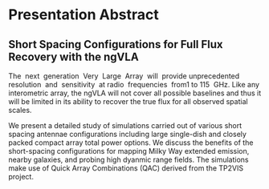 # Presentation Abstract

## Short Spacing Configurations for Full Flux Recovery with the ngVLA

The​ ​ next​ ​ generation​ ​ Very​ ​ Large​ ​ Array​ ​ will​ ​ provide​ ​ unprecedented​ ​ resolution​ ​ and​ ​ sensitivity​ ​ at radio​ ​ frequencies​ ​ from​ ​1 to​ 115​ ​ GHz. Like any interometric array, the ngVLA will not cover all possible baselines and thus it will be limited in its ability to recover the true flux for all observed spatial scales. 

We present a detailed study of simulations carried out of various short spacing antennae configurations including large single-dish and closely packed compact array total power options. We discuss the benefits of the short-spacing configurations for mapping Milky Way extended emission, nearby galaxies, and probing high dyanmic range fields. The simulations make use of Quick Array Combinations (QAC) derived from the TP2VIS project. 